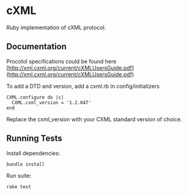 # cXML

Ruby implementation of cXML protocol. 

## Documentation

Procotol specifications could be found here [http://xml.cxml.org/current/cXMLUsersGuide.pdf](http://xml.cxml.org/current/cXMLUsersGuide.pdf)

To add a DTD and version, add a cxml.rb in config/initializers

```
CXML.configure do |c|
  CXML.cxml_version = '1.2.047'
end
```

Replace the cxml_version with your CXML standard version of choice.

## Running Tests

Install dependencies:

```
bundle install
```

Run suite:

```
rake test
```